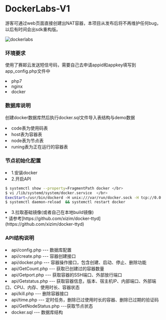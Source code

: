 # DockerLabs-V1

<p>游客可通过web页面直接创建出NAT容器，本项目从发布后将不再维护任何bug，以后有时间会出sdk重构版。</p>

<img src="https://xiz-blog.oss-cn-shenzhen.aliyuncs.com/typecho/2019/01/28/468084185966661/docker.gif" alt="dockerlabs" >

<h3>环境要求</h3>
<p>使用了赛邮云发送短信号码，需要自己去申请appid和appkey填写到app_config.php文件中</p>
<li>php7</li>
<li>nginx</li>
<li>docker</li>
<h3>数据库说明</h3>
<p>创建docker数据库然后执行docker.sql文件导入表结构与demo数据</p>
<li>code表为使用码表</li>
<li>host表为容器表</li>
<li>node表为节点表</li>
<li>runing表为正在运行的容器表</li>
<h3>节点初始化配置</h3>
<li>1.安装docker</li>
<li>2.开启API</li>

```bash
$ systemctl show --property=FragmentPath docker </br>
$ vi /lib/systemd/system/docker.service  </br>
ExecStart=/usr/bin/dockerd -H unix:///var/run/docker.sock -H tcp://0.0.0.0:1117  </br>
$ systemctl daemon-reload  && systemctl restart docker
```

<li>3.拉取基础镜像(或者自己在本地build镜像)</li>
* 请参考[https://github.com/xizim/docker-ttyd](https://github.com/xizim/docker-ttyd)
<h3>API结构说明</h3>

<li>api/config.php --- 数据库配置</li>
<li>api/create.php --- 容器创建接口</li>
<li>api/docker.php --- 容器操作接口，包含创建、启动、停止、删除功能</li>
<li>api/GetCount.php --- 获取已创建过的容器数量</li>
<li>api/Getport.php --- 获取容器的SSH端口、外部放行端口</li>
<li>api/Getstatus.php --- 获取容器信息，版本、宿主机IP、内部端口、外部端口、CPU、内存、使用时长、容器状态</li>
<li>api/kill.php --- 删除容器接口</li>
<li>api/time.php --- 定时任务，删除已过使用时长的容器、删除已过期的验证码</li>
<li>api/GetNodeStatus.php ---获取节点状态</li>
<li>docker.sql --- 数据库结构</li>